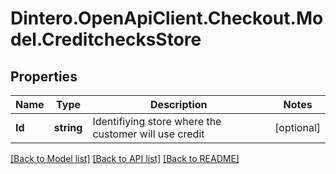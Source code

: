 # Dintero.OpenApiClient.Checkout.Model.CreditchecksStore

## Properties

Name | Type | Description | Notes
------------ | ------------- | ------------- | -------------
**Id** | **string** | Identifiying store where the customer will use credit  | [optional] 

[[Back to Model list]](../README.md#documentation-for-models) [[Back to API list]](../README.md#documentation-for-api-endpoints) [[Back to README]](../README.md)


